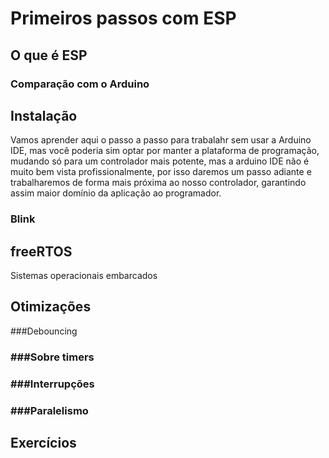 Primeiros passos com ESP
=

O que é ESP
-

### Comparação com o Arduino <h3>

Instalação
-

Vamos aprender aqui o passo a passo para trabalahr sem usar a Arduino IDE, mas você poderia sim optar por manter a plataforma de programação, mudando só para um controlador mais potente, mas a arduino IDE não é muito bem vista profissionalmente, por isso daremos um passo adiante e trabalharemos de forma mais próxima ao nosso controlador, garantindo assim maior domínio da aplicação ao programador.

### Blink <h3>

freeRTOS
-
Sistemas operacionais embarcados

Otimizações
-
###Debouncing <h3>

###Sobre timers <h3>

###Interrupções <h3>

###Paralelismo <h3>

Exercícios
-
